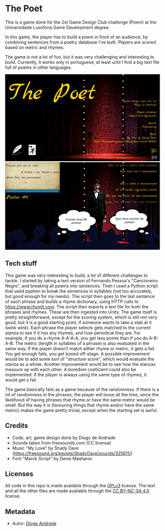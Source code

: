 # The Poet

This is a game done for the 2st Game Design Club challenge (Poem) at the Universidade Lusófona Game Development degree.

In this game, the player has to build a poem in front of an audience, by combining sentences from a poetry database I've built.
Players are scored based on metric and rhymes.

The game is not a lot of fun, but it was very challenging and interesting to build.
Currently, it works only in portuguese, at least until I find a big text file full of poems in other languages. 

![alt text](https://github.com/DiogoDeAndrade/ThePoet/raw/master/Screenshots/screen01.png "Title Screen")
![alt text](https://github.com/DiogoDeAndrade/ThePoet/raw/master/Screenshots/screen02.png "Gameplay")

## Tech stuff

This game was very interesting to build, a lot of different challenges to tackle.
I started by taking a text version of Fernando Pessoa's "Cancioneiro Negro", and breaking all poems into sentences. Then I used a Python script that used pyphen to break the sentences in syllables (not too accurately, but good enough for my needs). The script then goes to the last sentence of each phrase and builds a rhyme dictionary, using HTTP calls to https://www.rhymit.com. 
The script then exports a text file for both the phrases and rhymes. These are then ingested into Unity.
The game itself is pretty straightforward, except for the scoring system, which is still not very good, but it is a good starting point, if someone wants to take a stab at it (*wink* *wink*).
Each phrase the player selects gets matched to the current stanza to see if it has any rhymes, and how periodical they are.
For example, if you do a rhyme A-A-A-A, you get less points than if you do A-B-A-B.
The metric (length in syllables of a phrase) is also evaluated in the same way. 
If the player doesn't match either rhyme or metric, it gets a fail. You get enough fails, you get booed off-stage.
A possible improvement would be to add some sort of "structure score", which would evaluate the stanza as a whole. 
Another improvement would be to see how the stanzas measure up with each other.
A boredom coeficient could also be implemented: if the player is always using the same type of rhymes, it would get a fail.

The game basically fails as a game because of the randomness. If there is a lot of randomness in the phrases, the player will loose all the time, since the likelihood of having phrases that rhyme or have the same metric would be small. But the way it is (favouring things that rhyme and/or have the same metric) makes the game pretty trivial, except when the starting set is awful.

## Credits

* Code, art, game design done by Diogo de Andrade
* Sounds taken from freesounds.com (CC license)
* Music "My Love" by Shady Dave (https://freesound.org/people/ShadyDave/sounds/325611/)
* Font "Marck Script" by Denis Masharov

## Licenses

All code in this repo is made available through the [GPLv3] license.
The text and all the other files are made available through the 
[CC BY-NC-SA 4.0] license.

## Metadata

* Autor: [Diogo Andrade][]

[Diogo Andrade]:https://github.com/DiogoDeAndrade
[GPLv3]:https://www.gnu.org/licenses/gpl-3.0.en.html
[CC BY-NC-SA 4.0]:https://creativecommons.org/licenses/by-nc-sa/4.0/
[Bfxr]:https://www.bfxr.net/
